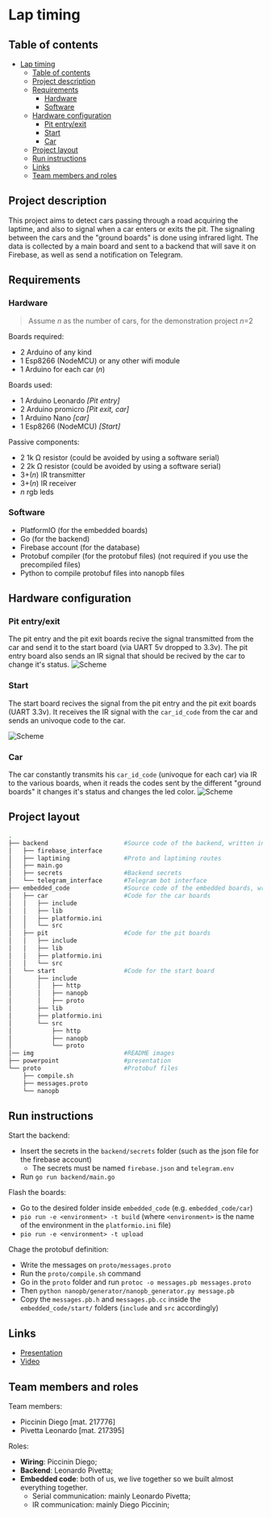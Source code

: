 # Lap timing

## Table of contents
- [Lap timing](#lap-timing)
  - [Table of contents](#table-of-contents)
  - [Project description](#project-description)
  - [Requirements](#requirements)
    - [Hardware](#hardware)
    - [Software](#software)
  - [Hardware configuration](#hardware-configuration)
    - [Pit entry/exit](#pit-entryexit)
    - [Start](#start)
    - [Car](#car)
  - [Project layout](#project-layout)
  - [Run instructions](#run-instructions)
  - [Links](#links)
  - [Team members and roles](#team-members-and-roles)

## Project description
This project aims to detect cars passing through a road acquiring the laptime, and also to signal when a car enters or exits the pit. The signaling between the cars and the "ground boards" is done using infrared light. The data is collected by a main board and sent to a backend that will save it on Firebase, as well as send a notification on Telegram.

## Requirements

### Hardware
> Assume *n* as the number of cars, for the demonstration project *n*=2

Boards required:
- 2 Arduino of any kind
- 1 Esp8266 (NodeMCU) or any other wifi module
- 1 Arduino for each car (*n*)
  
Boards used:
- 1 Arduino Leonardo    *[Pit entry]*
- 2 Arduino promicro    *[Pit exit, car]*
- 1 Arduino Nano        *[car]*
- 1 Esp8266 (NodeMCU)   *[Start]*


Passive components:
- 2 1k Ω resistor (could be avoided by using a software serial)
- 2 2k Ω resistor (could be avoided by using a software serial)
- 3+(*n*) IR transmitter
- 3+(*n*) IR receiver
- *n* rgb leds


### Software

- PlatformIO (for the embedded boards)
- Go (for the backend)
- Firebase account (for the database)
- Protobuf compiler (for the protobuf files) (not required if you use the precompiled files)
- Python to compile protobuf files into nanopb files

## Hardware configuration
### Pit entry/exit
The pit entry and the pit exit boards recive the signal transmitted from the car and send it to the start board (via UART 5v dropped to 3.3v). The pit entry board also sends an IR signal that should be recived by the car to change it's status.
![Scheme](img/pit_entry_scheme.png)

### Start

The start board recives the signal from the pit entry and the pit exit boards (UART 3.3v). It receives the IR signal with the `car_id_code` from the car and sends an univoque code to the car.

![Scheme](img/start_scheme.png)

### Car
The car constantly transmits his `car_id_code` (univoque for each car) via IR to the various boards, when it reads the codes sent by the different "ground boards" it changes it's status and changes the led color.
![Scheme](img/car_scheme.png)


## Project layout

```bash
.
├── backend                     #Source code of the backend, written in Go
│   ├── firebase_interface
│   ├── laptiming               #Proto and laptiming routes
│   ├── main.go
│   ├── secrets                 #Backend secrets
│   └── telegram_interface      #Telegram bot interface
├── embedded_code               #Source code of the embedded boards, written in C++
│   ├── car                     #Code for the car boards
│   │   ├── include
│   │   ├── lib
│   │   ├── platformio.ini
│   │   └── src
│   ├── pit                     #Code for the pit boards  
│   │   ├── include
│   │   ├── lib
│   │   ├── platformio.ini
│   │   └── src
│   └── start                   #Code for the start board
│       ├── include
│       │   ├── http      
│       │   ├── nanopb
│       │   ├── proto
│       ├── lib
│       ├── platformio.ini
│       └── src
│           ├── http
│           ├── nanopb
│           └── proto
│── img                         #README images
├── powerpoint                  #presentation
└── proto                       #Protobuf files
    ├── compile.sh
    ├── messages.proto
    └── nanopb
```

## Run instructions

Start the backend:
- Insert the secrets in the `backend/secrets` folder (such as the json file for the firebase account)
  - The secrets must be named `firebase.json` and `telegram.env`
- Run `go run backend/main.go`

Flash the boards:
- Go to the desired folder inside `embedded_code` (e.g. `embedded_code/car`)
- `pio run -e <environment> -t build` (where `<environment>` is the name of the environment in the `platformio.ini` file)
- `pio run -e <environment> -t upload` 

Chage the protobuf definition:
- Write the messages on  `proto/messages.proto`
- Run the `proto/compile.sh` command
- Go in the `proto` folder and run `protoc -o messages.pb messages.proto`
- Then `python nanopb/generator/nanopb_generator.py message.pb`
- Copy the `messages.pb.h` and `messages.pb.cc` inside the `embedded_code/start/` folders (`include` and `src` accordingly)

## Links

- [Presentation](https://docs.google.com/presentation/d/1icwILWqBtrO3eo8dQbCCBscmbWkpSkbpfpHDUgP1MSg/edit?usp=sharing)
- [Video](https://youtu.be/P7rQA0mt8G8)

## Team members and roles

Team members:
- Piccinin Diego [mat. 217776]
- Pivetta Leonardo [mat. 217395]

Roles:
- **Wiring**: Piccinin Diego;
- **Backend**: Leonardo Pivetta;
- **Embedded code**: both of us, we live together so we built almost everything together.
  - Serial communication: mainly Leonardo Pivetta;
  - IR communication: mainly Diego Piccinin;